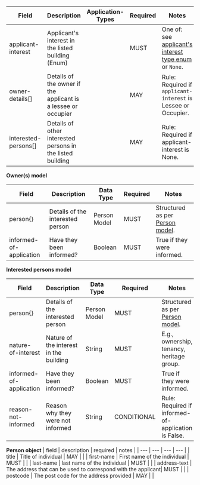 Field | Description | Application-Types | Required | Notes
-- | -- | -- | -- | --
applicant-interest | Applicant's interest in the listed building (Enum) |   | MUST | One of: see [applicant's interest type enum](https://github.com/digital-land/planning-application-data-specification/discussions/202) or `None`.
owner-details[] | Details of the owner if the applicant is a lessee or occupier |   | MAY | Rule: Required if `applicant-interest` is Lessee or Occupier.
interested-persons[] | Details of other interested persons in the listed building |   | MAY | Rule: Required if applicant-interest is None.

**Owner(s) model**

Field | Description | Data Type | Required | Notes
-- | -- | -- | -- | --
person{} | Details of the interested person | Person Model | MUST | Structured as per [Person model](https://github.com/digital-land/planning-application-data-specification/discussions/147).
informed-of-application | Have they been informed? | Boolean | MUST | True if they were informed.

**Interested persons model**

Field | Description | Data Type | Required | Notes
-- | -- | -- | -- | --
person{} | Details of the interested person | Person Model | MUST | Structured as per [Person model](https://github.com/digital-land/planning-application-data-specification/discussions/147).
nature-of-interest | Nature of the interest in the building | String | MUST | E.g., ownership, tenancy, heritage group.
informed-of-application | Have they been informed? | Boolean | MUST | True if they were informed.
reason-not-informed | Reason why they were not informed | String | CONDITIONAL | Rule: Required if informed-of-application is False.

**Person object**
| field | description | required | notes |
| --- | --- | --- | --- |
| title | Title of individual | MAY |  |
| first-name | First name of the individual | MUST |  |
| last-name | last name of the individual | MUST |  |
| address-text | The address that can be used to correspond with the applicant| MUST | |
| postcode | The post code for the address provided | MAY | |
